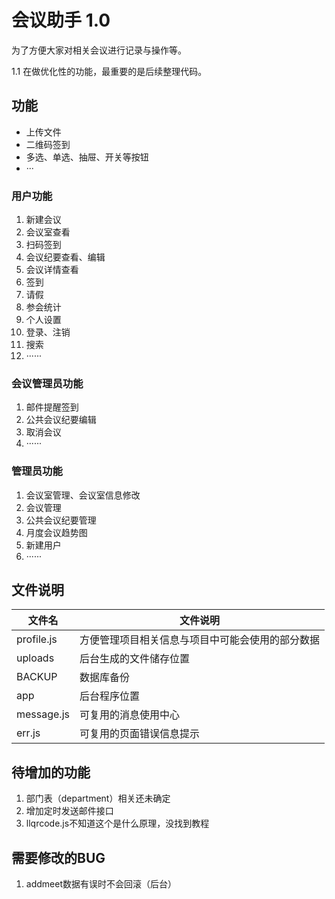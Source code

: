 # 会议助手 1.0

为了方便大家对相关会议进行记录与操作等。

1.1 在做优化性的功能，最重要的是后续整理代码。

## 功能

- 上传文件
- 二维码签到
- 多选、单选、抽屉、开关等按钮
- ···

### 用户功能

1. 新建会议
2. 会议室查看
3. 扫码签到
4. 会议纪要查看、编辑
5. 会议详情查看
6. 签到
7. 请假
8. 参会统计
9. 个人设置
10. 登录、注销
11. 搜索
12. ······

### 会议管理员功能

1. 邮件提醒签到
2. 公共会议纪要编辑
3. 取消会议
4. ······

### 管理员功能

1. 会议室管理、会议室信息修改
2. 会议管理
3. 公共会议纪要管理
4. 月度会议趋势图
5. 新建用户
6. ······

## 文件说明

| 文件名 | 文件说明 |
|---|--- |
| profile.js | 方便管理项目相关信息与项目中可能会使用的部分数据 |
| uploads | 后台生成的文件储存位置 |
| BACKUP | 数据库备份 |
| app | 后台程序位置 |
| message.js | 可复用的消息使用中心 |
| err.js | 可复用的页面错误信息提示 |

## 待增加的功能

1. 部门表（department）相关还未确定
2. 增加定时发送邮件接口
3. llqrcode.js不知道这个是什么原理，没找到教程

## 需要修改的BUG

1. addmeet数据有误时不会回滚（后台）